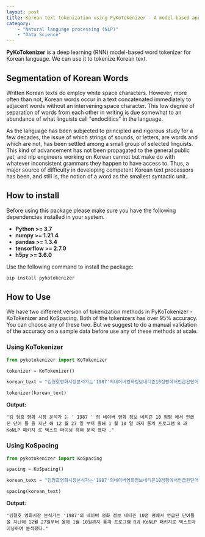 ```yaml
---
layout: post
title: Korean text tokenization using PyKoTokenizer - A model-based approach
category: 
    - "Natural language processing (NLP)"
    - "Data Science"
---
```


**PyKoTokenizer** is a deep learning (RNN) model-based word tokenizer for Korean language. We can use it to tokenize Korean text.

## Segmentation of Korean Words
Written Korean texts do employ white space characters. However, more often than not,
Korean words occur in a text concatenated immediately to adjacent words without
an intervening space character. This low degree of separation of words from
each other in writing is due somewhat to an abundance of what linguists call "endoclitics" 
in the language.

As the language has been subjected to principled and rigorous study for a few
decades, the issue of which strings of sounds, or letters, are words and which are
not, has been settled among a small group of selected linguists. This kind of
advancement has not been propagated to the general public yet, and nlp
engineers working on Korean cannot but make do with whatever inconsistent
grammars they happen to have access to. Thus, a major source of difficulty in
developing competent Korean text processors has been, and still is, the notion of a word
as the smallest syntactic unit.

## How to install
Before using this package please make sure you have the following dependencies installed in your system.
* **Python >= 3.7**
* **numpy >= 1.21.4**
* **pandas >= 1.3.4**
* **tensorflow >= 2.7.0**
* **h5py >= 3.6.0**

Use the following command to install the package:
```python
pip install pykotokenizer
```

## How to Use

We have two different version of tokenization methods in PyKoTokenizer - KoTokenizer and KoSpacing. Both of the tokenizers has over 95% accuracy. You can choose any of these two. But we suggest to do a manual validation of the accuracy on a sample data before use any of these methods at scale.

### Using KoTokenizer

```python
from pykotokenizer import KoTokenizer

tokenizer = KoTokenizer()

korean_text = "김형호영화시장분석가는'1987'의네이버영화정보네티즌10점평에서언급된단어들을지난해12월27일부터올해1월10일까지통계프로그램R과KoNLP패키지로텍스트마이닝하여분석했다."

tokenizer(korean_text)
```

**Output:**
```
"김 형호 영화 시장 분석가 는 ' 1987 ' 의 네이버 영화 정보 네티즌 10 점평 에서 언급 된 단어 들 을 지난 해 12 월 27 일 부터 올해 1 월 10 일 까지 통계 프로그램 R 과 KoNLP 패키지 로 텍스트 마이닝 하여 분석 했다 ."
```

### Using KoSpacing

```python
from pykotokenizer import KoSpacing

spacing = KoSpacing()

korean_text = "김형호영화시장분석가는'1987'의네이버영화정보네티즌10점평에서언급된단어들을지난해12월27일부터올해1월10일까지통계프로그램R과KoNLP패키지로텍스트마이닝하여분석했다."

spacing(korean_text)
```

**Output:**
```
"김형호 영화시장 분석가는 '1987'의 네이버 영화 정보 네티즌 10점 평에서 언급된 단어들을 지난해 12월 27일부터 올해 1월 10일까지 통계 프로그램 R과 KoNLP 패키지로 텍스트마이닝하여 분석했다."
```
